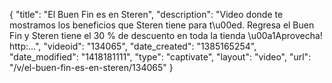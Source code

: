 {
    "title": "El Buen Fin es en Steren",
    "description": "Video donde te mostramos los beneficios que Steren tiene para t\u00ed. Regresa el Buen Fin y Steren tiene el 30 % de descuento en toda la tienda \u00a1Aprovecha! http:...",
    "videoid": "134065",
    "date_created": "1385165254",
    "date_modified": "1418181111",
    "type": "captivate",
    "layout": "video",
    "url": "\/v\/el-buen-fin-es-en-steren\/134065"
}